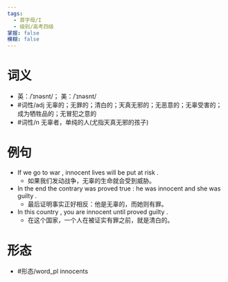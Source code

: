 ```yaml
---
tags:
  - 首字母/I
  - 级别/高考四级
掌握: false
模糊: false
---
```

# 词义
- 英：/ˈɪnəsnt/； 美：/ˈɪnəsnt/
- #词性/adj  无辜的；无罪的；清白的；天真无邪的；无恶意的；无辜受害的；成为牺牲品的；无冒犯之意的
- #词性/n  无辜者，单纯的人(尤指天真无邪的孩子)
# 例句
- If we go to war , innocent lives will be put at risk .
	- 如果我们发动战争，无辜的生命就会受到威胁。
- In the end the contrary was proved true : he was innocent and she was guilty .
	- 最后证明事实正好相反：他是无辜的，而她则有罪。
- In this country , you are innocent until proved guilty .
	- 在这个国家，一个人在被证实有罪之前，就是清白的。
# 形态
- #形态/word_pl innocents
